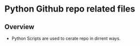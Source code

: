 # Python Github repo related files

## Overview
- Python Scripts are used to cerate repo in dirrent ways.



